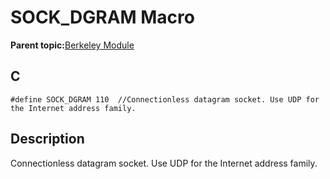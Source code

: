 # SOCK\_DGRAM Macro

**Parent topic:**[Berkeley Module](GUID-5F35C98C-EC8E-40FF-9B62-3B31D508F820.md)

## C

```
#define SOCK_DGRAM 110  //Connectionless datagram socket. Use UDP for the Internet address family.
```

## Description

Connectionless datagram socket. Use UDP for the Internet address family.


